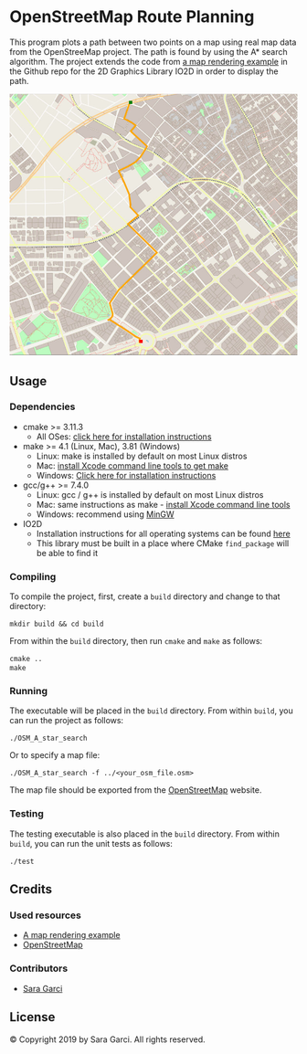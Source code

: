 # OpenStreetMap Route Planning

This program plots a path between two points on a map using real map data from the OpenStreeMap project. The path is found by using the A* search algorithm.
The project extends the code from [a map rendering example](https://github.com/cpp-io2d/P0267_RefImpl/tree/master/P0267_RefImpl/Samples/maps) in the Github repo for the 2D Graphics Library IO2D in order to display the path.

<img src="example.png"/>

## Usage

### Dependencies

* cmake >= 3.11.3
  * All OSes: [click here for installation instructions](https://cmake.org/install/)
* make >= 4.1 (Linux, Mac), 3.81 (Windows)
  * Linux: make is installed by default on most Linux distros
  * Mac: [install Xcode command line tools to get make](https://developer.apple.com/xcode/features/)
  * Windows: [Click here for installation instructions](http://gnuwin32.sourceforge.net/packages/make.htm)
* gcc/g++ >= 7.4.0
  * Linux: gcc / g++ is installed by default on most Linux distros
  * Mac: same instructions as make - [install Xcode command line tools](https://developer.apple.com/xcode/features/)
  * Windows: recommend using [MinGW](http://www.mingw.org/)
* IO2D
  * Installation instructions for all operating systems can be found [here](https://github.com/cpp-io2d/P0267_RefImpl/blob/master/BUILDING.md)
  * This library must be built in a place where CMake `find_package` will be able to find it

### Compiling

To compile the project, first, create a `build` directory and change to that directory:
```
mkdir build && cd build
```
From within the `build` directory, then run `cmake` and `make` as follows:
```
cmake ..
make
```

### Running

The executable will be placed in the `build` directory. From within `build`, you can run the project as follows:
```
./OSM_A_star_search
```
Or to specify a map file:
```
./OSM_A_star_search -f ../<your_osm_file.osm>
```
The map file should be exported from the [OpenStreetMap](https://www.openstreetmap.org) website.

### Testing

The testing executable is also placed in the `build` directory. From within `build`, you can run the unit tests as follows:
```
./test
```

## Credits

### Used resources

* [A map rendering example](https://github.com/cpp-io2d/P0267_RefImpl/tree/master/P0267_RefImpl/Samples/maps)
* [OpenStreetMap](https://wiki.openstreetmap.org/wiki/Main_Page)

### Contributors

* [Sara Garci](s@saragarci.com)

## License

© Copyright 2019 by Sara Garci. All rights reserved.
